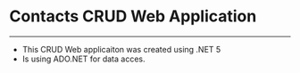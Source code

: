 # Contacts CRUD Web Application
---
- This CRUD Web applicaiton was created using .NET 5 
- Is using ADO.NET for data acces.

